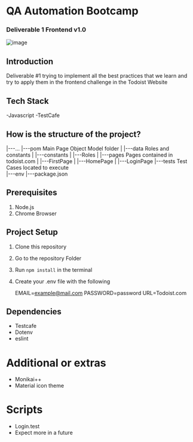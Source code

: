 # QA Automation Bootcamp
### Deliverable 1 Frontend v1.0 

![image](https://user-images.githubusercontent.com/83974750/138544187-50ef5f6b-c412-4ac8-80e5-6cac525102ac.png)

## Introduction 
Deliverable #1 trying to implement all the best practices that we learn and try to apply them in the frontend challenge in the Todoist Website 

## Tech Stack
-Javascript
-TestCafe   

## How is the structure of the project? 

|---...
|---pom                      Main Page Object Model folder
|    |---data                Roles and constants 
|        |---constants 
|        |---Roles
|    |---pages               Pages contained in todoist.com
|        |---FirstPage
|        |---HomePage
|        |---LoginPage
|---tests                     Test Cases located to execute   
|---env 
|---package.json           


## Prerequisites
1. Node.js
2. Chrome Browser

## Project Setup 
1. Clone this repository 
2. Go to the repository Folder 
3. Run ```npm install``` in the terminal
4. Create your .env file with the following 

    EMAIL=example@mail.com
    PASSWORD=password
    URL=Todoist.com

## Dependencies 
- Testcafe
- Dotenv
- eslint 

# Additional or extras
- Monikai++
- Material icon theme

#  Scripts 
- Login.test
- Expect more in a future
